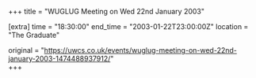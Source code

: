 +++
title = "WUGLUG Meeting on Wed 22nd January 2003"

[extra]
time = "18:30:00"
end_time = "2003-01-22T23:00:00Z"
location = "The Graduate"

original = "https://uwcs.co.uk/events/wuglug-meeting-on-wed-22nd-january-2003-1474488937912/"    
+++



